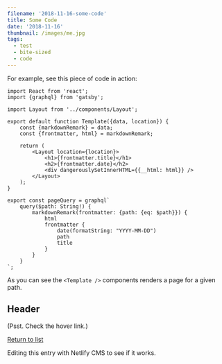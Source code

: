 ```yaml
---
filename: '2018-11-16-some-code'
title: Some Code
date: '2018-11-16'
thumbnail: /images/me.jpg
tags:
  - test
  - bite-sized
  - code
---
```


For example, see this piece of code in action:

```
import React from 'react';
import {graphql} from 'gatsby';

import Layout from '../components/Layout';

export default function Template({data, location}) {
    const {markdownRemark} = data;
    const {frontmatter, html} = markdownRemark;

    return (
        <Layout location={location}>
            <h1>{frontmatter.title}</h1>
            <h2>{frontmatter.date}</h2>
            <div dangerouslySetInnerHTML={{__html: html}} />
        </Layout>
    );
}

export const pageQuery = graphql`
    query($path: String!) {
        markdownRemark(frontmatter: {path: {eq: $path}}) {
            html
            frontmatter {
                date(formatString: "YYYY-MM-DD")
                path
                title
            }
        }
    }
`;
```

As you can see the `<Template />` components renders a page for a given path.

## Header

(Psst. Check the hover link.)

[Return to list](/case-studies/)

Editing this entry with Netlify CMS to see if it works.
